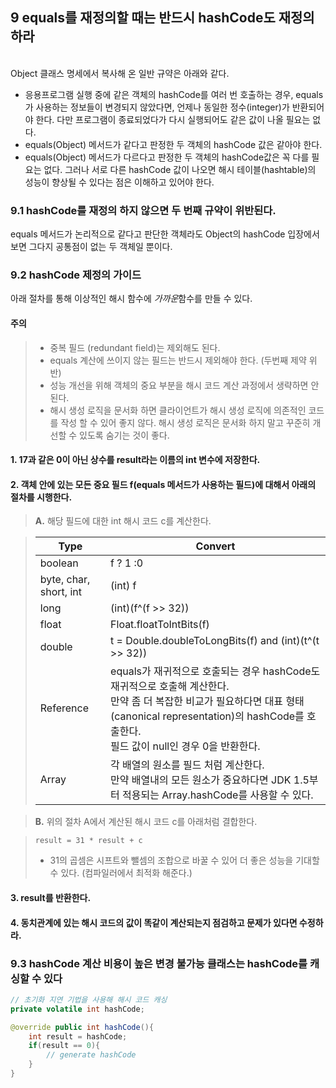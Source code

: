## 9 equals를 재정의할 때는 반드시 hashCode도 재정의 하라
<br/>
Object 클래스 명세에서 복사해 온 일반 규약은 아래와 같다.

- 응용프로그램 실행 중에 같은 객체의 hashCode를 여러 번 호출하는 경우, equals가 사용하는 정보들이 변경되지 않았다면, 언제나 동일한 정수(integer)가 반환되어야 한다. 다만 프로그램이 종료되었다가 다시 실행되어도 같은 값이 나올 필요는 없다.
- equals(Object) 메서드가 같다고 판정한 두 객체의 hashCode 값은 같아야 한다.
- equals(Object) 메서드가 다르다고 판정한 두 객체의 hashCode값은 꼭 다를 필요는 없다. 그러나 서로 다른 hashCode 값이 나오면 해시 테이블(hashtable)의 성능이 향상될 수 있다는 점은 이해하고 있어야 한다.

### 9.1 hashCode를 재정의 하지 않으면 두 번째 규약이 위반된다.
equals 메서드가 논리적으로 같다고 판단한 객체라도 Object의 hashCode 입장에서 보면 그다지 공통점이 없는 두 객체일 뿐이다.

### 9.2 hashCode 제정의 가이드
아래 절차를 통해 이상적인 해시 함수에 *가까운*함수를 만들 수 있다.

#### 주의
> -  중복 필드 (redundant field)는 제외해도 된다.
> - equals 계산에 쓰이지 않는 필드는 반드시 제외해야 한다. (두번째 제약 위반)
> - 성능 개선을 위해 객체의 중요 부분을 해시 코드 계산 과정에서 생략하면 안 된다.
> - 해시 생성 로직을 문서화 하면 클라이언트가 해시 생성 로직에 의존적인 코드를 작성 할 수 있어 좋지 않다. 해시 생성 로직은 문서화 하지 말고 꾸준히 개선할 수 있도록 숨기는 것이 좋다.

#### 1. 17과 같은 0이 아닌 상수를 result라는 이름의 int 변수에 저장한다.
#### 2. 객체 안에 있는 모든 중요 필드 f(equals 메서드가 사용하는 필드)에 대해서 아래의 절차를 시행한다.
> **A.** 해당 필드에 대한 int 해시 코드 c를 계산한다.
	
> |Type|Convert|
> |---|---|
> | boolean|f ? 1 :0|
> |byte, char, short, int| (int) f|
> |long|(int)(f^(f >> 32))|
> |float|Float.floatToIntBits(f)|
> |double|t = Double.doubleToLongBits(f) and (int)(t^(t >> 32))|
> |Reference|equals가 재귀적으로 호출되는 경우 hashCode도 재귀적으로 호출해 계산한다. </br>만약 좀 더 복잡한 비교가 필요하다면 대표 형태(canonical representation)의 hashCode를 호출한다. </br>필드 값이 null인 경우 0을 반환한다.|
> |Array|각 배열의 원소를 필드 처럼 계산한다.</br>만약 배열내의 모든 원소가 중요하다면 JDK 1.5부터 적용되는 Array.hashCode를 사용할 수 있다.|

> **B.** 위의 절차 A에서 계산된 해시 코드 c를 아래처럼 결합한다.

> `result = 31 * result + c`
> * 31의 곱셈은 시프트와 뺄셈의 조합으로 바꿀 수 있어 더 좋은 성능을 기대할 수 있다. (컴파일러에서 최적화 해준다.)

#### 3. result를 반환한다.
#### 4. 동치관계에 있는 해시 코드의 값이 똑같이 계산되는지 점검하고 문제가 있다면 수정하라.

### 9.3 hashCode 계산 비용이 높은 변경 불가능 클래스는 hashCode를 캐싱할 수 있다
```java
// 초기화 지연 기법을 사용해 해시 코드 캐싱
private volatile int hashCode;

@override public int hashCode(){
	int result = hashCode;
	if(result == 0){
		// generate hashCode
	}
}
```
		